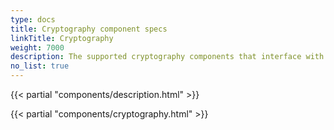 ```yaml
---
type: docs
title: Cryptography component specs
linkTitle: Cryptography
weight: 7000
description: The supported cryptography components that interface with Dapr
no_list: true
---
```


{{< partial "components/description.html" >}}

{{< partial "components/cryptography.html" >}}
